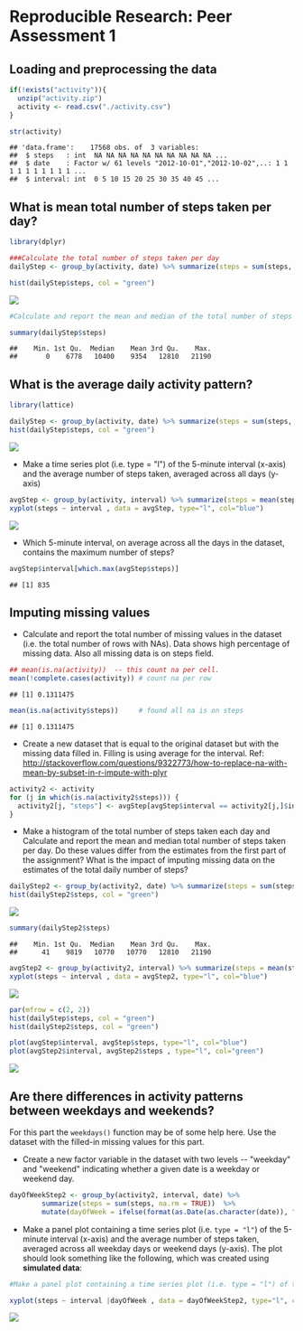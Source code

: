 # Reproducible Research: Peer Assessment 1


## Loading and preprocessing the data


```r
if(!exists("activity")){
  unzip("activity.zip")
  activity <- read.csv("./activity.csv")
}

str(activity)
```

```
## 'data.frame':	17568 obs. of  3 variables:
##  $ steps   : int  NA NA NA NA NA NA NA NA NA NA ...
##  $ date    : Factor w/ 61 levels "2012-10-01","2012-10-02",..: 1 1 1 1 1 1 1 1 1 1 ...
##  $ interval: int  0 5 10 15 20 25 30 35 40 45 ...
```



## What is mean total number of steps taken per day?


```r
library(dplyr)

###Calculate the total number of steps taken per day
dailyStep <- group_by(activity, date) %>% summarize(steps = sum(steps, na.rm = TRUE))

hist(dailyStep$steps, col = "green")
```

![](PA1_template_files/figure-html/dailyMeanStep-1.png)<!-- -->

```r
#Calculate and report the mean and median of the total number of steps taken per day

summary(dailyStep$steps)
```

```
##    Min. 1st Qu.  Median    Mean 3rd Qu.    Max. 
##       0    6778   10400    9354   12810   21190
```

## What is the average daily activity pattern?


```r
library(lattice)

dailyStep <- group_by(activity, date) %>% summarize(steps = sum(steps, na.rm = TRUE))
hist(dailyStep$steps, col = "green")
```

![](PA1_template_files/figure-html/dailyActivity-1.png)<!-- -->
 
 + Make a time series plot (i.e. type = "l") of the 5-minute interval (x-axis) and the average number of steps taken, averaged across all days (y-axis)


```r
avgStep <- group_by(activity, interval) %>% summarize(steps = mean(steps, na.rm = TRUE))
xyplot(steps ~ interval , data = avgStep, type="l", col="blue")
```

![](PA1_template_files/figure-html/avgDailyActivity-1.png)<!-- -->

 + Which 5-minute interval, on average across all the days in the dataset, contains the maximum number of steps?


```r
avgStep$interval[which.max(avgStep$steps)]
```

```
## [1] 835
```

## Imputing missing values

  + Calculate and report the total number of missing values in the dataset (i.e. the total number of rows with NAs). Data shows high percentage of missing data. Also all missing data is on steps field. 


```r
## mean(is.na(activity))  -- this count na per cell.
mean(!complete.cases(activity)) # count na per row
```

```
## [1] 0.1311475
```

```r
mean(is.na(activity$steps))     # found all na is on steps
```

```
## [1] 0.1311475
```

  + Create a new dataset that is equal to the original dataset but with the missing data filled in. Filling is using average for the interval. Ref: http://stackoverflow.com/questions/9322773/how-to-replace-na-with-mean-by-subset-in-r-impute-with-plyr


```r
activity2 <- activity
for (j in which(is.na(activity2$steps))) {
  activity2[j, "steps"] <- avgStep[avgStep$interval == activity2[j,]$interval,]$steps
}
```

+ Make a histogram of the total number of steps taken each day and Calculate and report the mean and median total number of steps taken per day. Do these values differ from the estimates from the first part of the assignment? What is the impact of imputing missing data on the estimates of the total daily number of steps?


```r
dailyStep2 <- group_by(activity2, date) %>% summarize(steps = sum(steps, na.rm = TRUE))
hist(dailyStep2$steps, col = "green")
```

![](PA1_template_files/figure-html/unnamed-chunk-3-1.png)<!-- -->

```r
summary(dailyStep2$steps)
```

```
##    Min. 1st Qu.  Median    Mean 3rd Qu.    Max. 
##      41    9819   10770   10770   12810   21190
```

```r
avgStep2 <- group_by(activity2, interval) %>% summarize(steps = mean(steps, na.rm = TRUE))
xyplot(steps ~ interval , data = avgStep2, type="l", col="blue")
```

![](PA1_template_files/figure-html/unnamed-chunk-3-2.png)<!-- -->

```r
par(mfrow = c(2, 2))
hist(dailyStep$steps, col = "green")
hist(dailyStep2$steps, col = "green")

plot(avgStep$interval, avgStep$steps, type="l", col="blue")
plot(avgStep2$interval, avgStep2$steps , type="l", col="green")
```

![](PA1_template_files/figure-html/unnamed-chunk-3-3.png)<!-- -->


## Are there differences in activity patterns between weekdays and weekends?

For this part the `weekdays()` function may be of some help here. Use
the dataset with the filled-in missing values for this part.

+ Create a new factor variable in the dataset with two levels -- "weekday" and "weekend" indicating whether a given date is a weekday or weekend day.


```r
dayOfWeekStep2 <- group_by(activity2, interval, date) %>% 
        summarize(steps = sum(steps, na.rm = TRUE))  %>%
        mutate(dayOfWeek = ifelse(format(as.Date(as.character(date)), "%u") %in% c(6, 7),"weekend","weekday" ))
```

+ Make a panel plot containing a time series plot (i.e. `type = "l"`) of the 5-minute interval (x-axis) and the average number of steps taken, averaged across all weekday days or weekend days (y-axis). The plot should look something like the following, which was created using **simulated data**:


```r
#Make a panel plot containing a time series plot (i.e. type = "l") of the 5-minute interval (x-axis) and the average number of steps taken, averaged across all weekday days or weekend days (y-axis). 

xyplot(steps ~ interval |dayOfWeek , data = dayOfWeekStep2, type="l", col="blue")
```

![](PA1_template_files/figure-html/unnamed-chunk-5-1.png)<!-- -->

